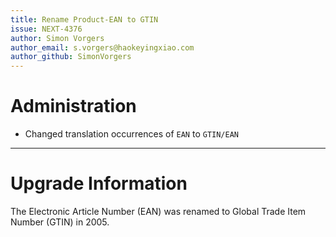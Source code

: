 ```yaml
---
title: Rename Product-EAN to GTIN
issue: NEXT-4376
author: Simon Vorgers
author_email: s.vorgers@haokeyingxiao.com
author_github: SimonVorgers
---
```

# Administration
* Changed translation occurrences of `EAN` to `GTIN/EAN`
___
# Upgrade Information
The Electronic Article Number (EAN) was renamed to Global Trade Item Number (GTIN) in 2005.
